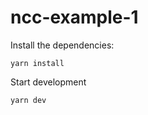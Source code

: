 # ncc-example-1

Install the dependencies: 
```
yarn install
```

Start development
```
yarn dev
```
